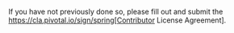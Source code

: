 If you have not previously done so, please fill out and
submit the https://cla.pivotal.io/sign/spring[Contributor License Agreement].
